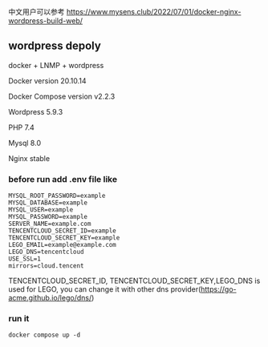 中文用户可以参考 https://www.mysens.club/2022/07/01/docker-nginx-wordpress-build-web/

## wordpress depoly
docker + LNMP + wordpress

Docker version 20.10.14

Docker Compose version v2.2.3

Wordpress 5.9.3

PHP 7.4

Mysql 8.0

Nginx stable

### before run add .env file like
```
MYSQL_ROOT_PASSWORD=example
MYSQL_DATABASE=example
MYSQL_USER=example
MYSQL_PASSWORD=example
SERVER_NAME=example.com
TENCENTCLOUD_SECRET_ID=example
TENCENTCLOUD_SECRET_KEY=example
LEGO_EMAIL=example@example.com
LEGO_DNS=tencentcloud
USE_SSL=1
mirrors=cloud.tencent
```
TENCENTCLOUD_SECRET_ID, TENCENTCLOUD_SECRET_KEY,LEGO_DNS is used for LEGO, you can change it with other dns provider(https://go-acme.github.io/lego/dns/)

### run it
```
docker compose up -d
```
